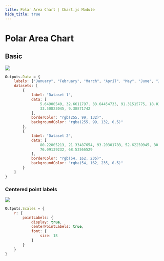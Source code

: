 ```yaml
---
title: Polar Area Chart | Chart.js Module
hide_title: true
---
```


# Polar Area Chart

## Basic

<div className="ndl-image-with-background l">

![](/library/modules/chartjs/charts/polar-area-chart.png)

</div>

```js
Outputs.Data = {
    labels: ["January", "February", "March", "April", "May", "June", "July"],
    datasets: [
        {
            label: "Dataset 1",
            data: [
                5.64900549, 32.6611797, 33.64454733, 91.31515775, 18.01868999,
                33.50823045, 9.38871742
            ],
            borderColor: "rgb(255, 99, 132)",
            backgroundColor: "rgba(255, 99, 132, 0.5)"
        },
        {
            label: "Dataset 2",
            data: [
                80.22805213, 21.33487654, 93.20301783, 52.62259945, 30.45781893,
                76.09139232, 68.53566529
            ],
            borderColor: "rgb(54, 162, 235)",
            backgroundColor: "rgba(54, 162, 235, 0.5)"
        }
    ]
}
```

### Centered point labels

<div className="ndl-image-with-background l">

![](/library/modules/chartjs/charts/polar-area-centered-labels-chart.png)

</div>

```js
Outputs.Scales = {
    r: {
        pointLabels: {
            display: true,
            centerPointLabels: true,
            font: {
                size: 18
            }
        }
    }
}
```
